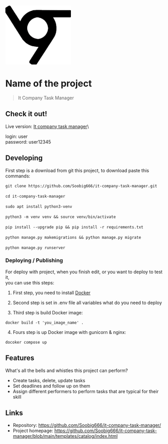 ![Logo of the project](static/assets/img/logo-6-1.png)

# Name of the project
> It Company Task Manager



## Check it out!


Live version: [It company task manager](https://parra-bellum.space)\

login: user\
password: user12345

## Developing

First step is a download from git this project, to download paste this commands:

```shell
git clone https://github.com/Soobig666/it-company-task-manager.git

cd it-company-task-manager

sudo apt install python3-venv

python3 -m venv venv && source venv/bin/activate

pip install --upgrade pip && pip install -r requirements.txt

python manage.py makemigrations && python manage.py migrate

python manage.py runserver   
```

### Deploying / Publishing

For deploy with project, when you finish edit, or you want to deploy to test it, \
you can use this steps:

1. First step, you need to install [Docker](https://docker.com)

2. Second step is set in .env file all variables what do you need to deploy

3. Third step is build Docker image:
```shell
docker build -t 'you_image_name' . 
```
4. Fours step is up Docker image with gunicorn & nginx:
```shell
docoker compose up
```


## Features

What's all the bells and whistles this project can perform?
* Create tasks, delete, update tasks
* Set deadlines and follow up on them
* Assign different performers to perform tasks that are typical for their skill



## Links

- Repository: https://github.com/Soobig666/it-company-task-manager/
- Project homepage: https://github.com/Soobig666/it-company-task-manager/blob/main/templates/catalog/index.html
